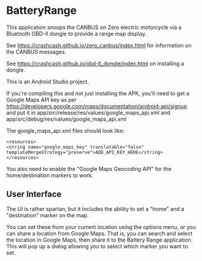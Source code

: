 # BatteryRange
This application snoops the CANBUS on Zero electric motorcycle via a Bluetooth OBD-II dongle to provide a range map display.

See https://crashcash.github.io/zero_canbus/index.html for information on the CANBUS messages.

See https://crashcash.github.io/obd-II_dongle/index.html on installing a dongle.

This is an Android Studio project.

If you're compiling this and not just installing the APK, you'll need to get a Google Maps API key as per https://developers.google.com/maps/documentation/android-api/signup and put it in app/src/release/res/values/google_maps_api.xml and app/src/debug/res/values/google_maps_api.xml

The google_maps_api.xml files should look like:

```
<resources>
<string name="google_maps_key" translatable="false" templateMergeStrategy="preserve">ADD_API_KEY_HERE</string>
</resources>
```
You also need to enable the "Google Maps Geocoding API" for the home/destination markers to work.

## User Interface
The UI is rather spartan, but it includes the ability to set a "home" and a "destination" marker on the map.

You can set these from your current location using the options menu, or you can share a location from Google Maps. That is, you can search and select the location in Google Maps, then share it to the Battery Range application. This will pop up a dialog allowing you to select which marker you want to set.
